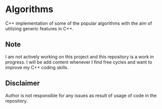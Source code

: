 # Algorithms
C++ implementation of some of the popular algorithms with the aim of utilizing generic features in C++.


## Note 
I am not actively working on this project and this repository is a work in progress. I will be add content whenever I find free cycles and want to improve my C++ coding skills. 


## Disclaimer
Author is not responsible for any issues as result of usage of code in the repository.
